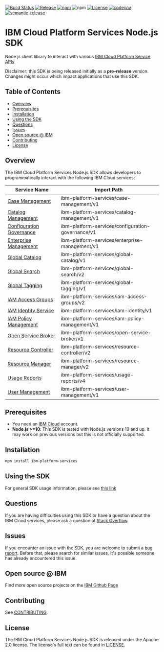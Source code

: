 [![Build Status](https://travis-ci.com/IBM/platform-services-node-sdk.svg?branch=master)](https://travis-ci.com/IBM/platform-services-node-sdk)
[![Release](https://img.shields.io/github/v/release/IBM/platform-services-node-sdk)](https://github.com/IBM/platform-services-node-sdk/releases/latest)
[![npm](https://img.shields.io/npm/v/ibm-platform-services)](https://www.npmjs.com/package/ibm-platform-services)
![npm](https://img.shields.io/npm/dm/ibm-platform-services)
[![License](https://img.shields.io/badge/License-Apache%202.0-blue.svg)](https://opensource.org/licenses/Apache-2.0)
[![codecov](https://codecov.io/gh/IBM/platform-services-node-sdk/branch/master/graph/badge.svg)](https://codecov.io/gh/IBM/platform-services-node-sdk)
[![semantic-release](https://img.shields.io/badge/%20%20%F0%9F%93%A6%F0%9F%9A%80-semantic--release-e10079.svg)](https://github.com/semantic-release/semantic-release)

# IBM Cloud Platform Services Node.js SDK

Node.js client library to interact with various 
[IBM Cloud Platform Service APIs](https://cloud.ibm.com/docs?tab=api-docs&category=platform_services).

Disclaimer: this SDK is being released initially as a **pre-release** version.
Changes might occur which impact applications that use this SDK.

## Table of Contents

<!--
  The TOC below is generated using the `markdown-toc` node package.

      https://github.com/jonschlinkert/markdown-toc

  You should regenerate the TOC after making changes to this file.

      npx markdown-toc -i README.md
  -->

<!-- toc -->

- [Overview](#overview)
- [Prerequisites](#prerequisites)
- [Installation](#installation)
- [Using the SDK](#using-the-sdk)
- [Questions](#questions)
- [Issues](#issues)
- [Open source @ IBM](#open-source--ibm)
- [Contributing](#contributing)
- [License](#license)

<!-- tocstop -->

<!-- --------------------------------------------------------------- -->
## Overview

The IBM Cloud Platform Services Node.js SDK allows developers to programmatically interact with the following 
IBM Cloud services:

Service Name | Import Path
--- | --- 
[Case Management](https://cloud.ibm.com/apidocs/case-management) | ibm-platform-services/case-management/v1
[Catalog Management](https://cloud.ibm.com/apidocs/resource-catalog/private-catalog) | ibm-platform-services/catalog-management/v1
[Configuration Governance](https://cloud.ibm.com/apidocs/security-compliance/config) | ibm-platform-services/configuration-governance/v1
[Enterprise Management](https://cloud.ibm.com/apidocs/enterprise-apis/enterprise) | ibm-platform-services/enterprise-management/v1
[Global Catalog](https://cloud.ibm.com/apidocs/resource-catalog/global-catalog) | ibm-platform-services/global-catalog/v1
[Global Search](https://cloud.ibm.com/apidocs/search) | ibm-platform-services/global-search/v2
[Global Tagging](https://cloud.ibm.com/apidocs/tagging) | ibm-platform-services/global-tagging/v1
[IAM Access Groups](https://cloud.ibm.com/apidocs/iam-access-groups) | ibm-platform-services/iam-access-groups/v2
[IAM Identity Service](https://cloud.ibm.com/apidocs/iam-identity-token-api) | ibm-platform-services/iam-identity/v1
[IAM Policy Management](https://cloud.ibm.com/apidocs/iam-policy-management) | ibm-platform-services/iam-policy-management/v1
[Open Service Broker](https://cloud.ibm.com/apidocs/resource-controller/ibm-cloud-osb-api) | ibm-platform-services/open-service-broker/v1
[Resource Controller](https://cloud.ibm.com/apidocs/resource-controller/resource-controller) | ibm-platform-services/resource-controller/v2
[Resource Manager](https://cloud.ibm.com/apidocs/resource-controller/resource-manager) | ibm-platform-services/resource-manager/v2
[Usage Reports](https://cloud.ibm.com/apidocs/metering-reporting) | ibm-platform-services/usage-reports/v4
[User Management](https://cloud.ibm.com/apidocs/user-management) | ibm-platform-services/user-management/v1

## Prerequisites
* You need an [IBM Cloud][ibm-cloud-onboarding] account.
* **Node.js >=10**: This SDK is tested with Node.js versions 10 and up. It may work on previous versions but this is not officially supported.

[ibm-cloud-onboarding]: http://cloud.ibm.com/registration

## Installation

```sh
npm install ibm-platform-services
```

## Using the SDK
For general SDK usage information, please see [this link](https://github.com/IBM/ibm-cloud-sdk-common/blob/master/README.md)

## Questions

If you are having difficulties using this SDK or have a question about the IBM Cloud services,
please ask a question at
[Stack Overflow](http://stackoverflow.com/questions/ask?tags=ibm-cloud).

## Issues
If you encounter an issue with the SDK, you are welcome to submit
a [bug report](https://github.com/IBM/platform-services-node-sdk/issues).
Before that, please search for similar issues. It's possible someone has
already encountered this issue.

## Open source @ IBM
Find more open source projects on the [IBM Github Page](http://ibm.github.io/)

## Contributing
See [CONTRIBUTING](CONTRIBUTING.md).

## License

The IBM Cloud Platform Services Node.js SDK is released under the Apache 2.0 license.
The license's full text can be found in
[LICENSE](LICENSE).
